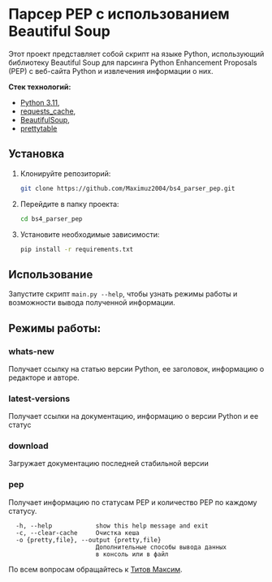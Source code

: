 # Парсер PEP с использованием Beautiful Soup


Этот проект представляет собой скрипт на языке Python, использующий библиотеку 
Beautiful Soup для парсинга Python Enhancement Proposals (PEP) с веб-сайта 
Python и извлечения информации о них.

**Стек технологий:**
- [Python 3.11](https://docs.python.org/3/),
- [requests_cache](https://requests-cache.readthedocs.io/en/stable/),
- [BeautifulSoup](https://beautiful-soup-4.readthedocs.io/en/latest/),
- [prettytable](https://ptable.readthedocs.io/en/latest/tutorial.html)

## Установка

1. Клонируйте репозиторий:
   ```sh
   git clone https://github.com/Maximuz2004/bs4_parser_pep.git

2. Перейдите в папку проекта:

    ```sh
    cd bs4_parser_pep
3. Установите необходимые зависимости:

    ```sh
    pip install -r requirements.txt

## Использование
Запустите скрипт ```main.py --help```, чтобы узнать режимы работы и возможности
вывода полученной информации.

## Режимы работы:

### whats-new
Получает ссылку на статью версии Python, ее заголовок, информацию о редакторе 
и авторе.

### latest-versions
Получает ссылки на документацию, информацию о версии Python и ее статус
### download
Загружает документацию последней стабильной версии
### pep
Получает информацию по статусам PEP и количество PEP по каждому статусу.

```
  -h, --help            show this help message and exit
  -c, --clear-cache     Очистка кеша
  -o {pretty,file}, --output {pretty,file}
                        Дополнительные способы вывода данных
                        в консоль или в файл
```


По всем вопросам обращайтесь к [Титов Максим](https://github.com/Maximuz2004).
